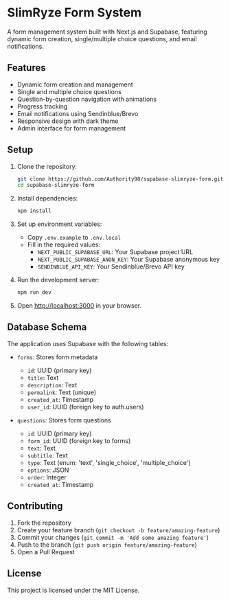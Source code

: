 # SlimRyze Form System

A form management system built with Next.js and Supabase, featuring dynamic form creation, single/multiple choice questions, and email notifications.

## Features

- Dynamic form creation and management
- Single and multiple choice questions
- Question-by-question navigation with animations
- Progress tracking
- Email notifications using Sendinblue/Brevo
- Responsive design with dark theme
- Admin interface for form management

## Setup

1. Clone the repository:

   ```bash
   git clone https://github.com/Authority98/supabase-slimryze-form.git
   cd supabase-slimryze-form
   ```

2. Install dependencies:

   ```bash
   npm install
   ```

3. Set up environment variables:

   - Copy `.env.example` to `.env.local`
   - Fill in the required values:
     - `NEXT_PUBLIC_SUPABASE_URL`: Your Supabase project URL
     - `NEXT_PUBLIC_SUPABASE_ANON_KEY`: Your Supabase anonymous key
     - `SENDINBLUE_API_KEY`: Your Sendinblue/Brevo API key

4. Run the development server:

   ```bash
   npm run dev
   ```

5. Open [http://localhost:3000](http://localhost:3000) in your browser.

## Database Schema

The application uses Supabase with the following tables:

- `forms`: Stores form metadata

  - `id`: UUID (primary key)
  - `title`: Text
  - `description`: Text
  - `permalink`: Text (unique)
  - `created_at`: Timestamp
  - `user_id`: UUID (foreign key to auth.users)

- `questions`: Stores form questions
  - `id`: UUID (primary key)
  - `form_id`: UUID (foreign key to forms)
  - `text`: Text
  - `subtitle`: Text
  - `type`: Text (enum: 'text', 'single_choice', 'multiple_choice')
  - `options`: JSON
  - `order`: Integer
  - `created_at`: Timestamp

## Contributing

1. Fork the repository
2. Create your feature branch (`git checkout -b feature/amazing-feature`)
3. Commit your changes (`git commit -m 'Add some amazing feature'`)
4. Push to the branch (`git push origin feature/amazing-feature`)
5. Open a Pull Request

## License

This project is licensed under the MIT License.
